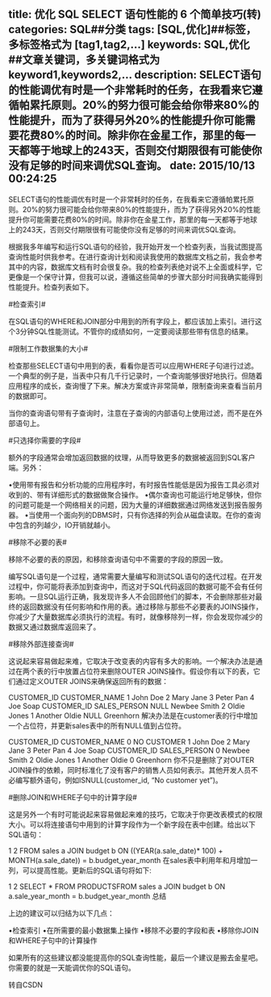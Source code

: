 title: 优化 SQL SELECT 语句性能的 6 个简单技巧(转)
categories: SQL##分类
tags: [SQL,优化]##标签，多标签格式为 [tag1,tag2,...]
keywords: SQL,优化##文章关键词，多关键词格式为 keyword1,keywords2,...
description: SELECT语句的性能调优有时是一个非常耗时的任务，在我看来它遵循帕累托原则。20%的努力很可能会给你带来80%的性能提升，而为了获得另外20%的性能提升你可能需要花费80%的时间。除非你在金星工作，那里的每一天都等于地球上的243天，否则交付期限很有可能使你没有足够的时间来调优SQL查询。
date: 2015/10/13 00:24:25
---
SELECT语句的性能调优有时是一个非常耗时的任务，在我看来它遵循帕累托原则。20%的努力很可能会给你带来80%的性能提升，而为了获得另外20%的性能提升你可能需要花费80%的时间。除非你在金星工作，那里的每一天都等于地球上的243天，否则交付期限很有可能使你没有足够的时间来调优SQL查询。

根据我多年编写和运行SQL语句的经验，我开始开发一个检查列表，当我试图提高查询性能时供我参考。在进行查询计划和阅读我使用的数据库文档之前，我会参考其中的内容，数据库文档有时会很复杂。我的检查列表绝对说不上全面或科学，它更像是一个保守计算，但我可以说，遵循这些简单的步骤大部分时间我确实能得到性能提升。检查列表如下。

#检查索引#

在SQL语句的WHERE和JOIN部分中用到的所有字段上，都应该加上索引。进行这个3分钟SQL性能测试。不管你的成绩如何，一定要阅读那些带有信息的结果。

#限制工作数据集的大小#

检查那些SELECT语句中用到的表，看看你是否可以应用WHERE子句进行过滤。一个典型的例子是，当表中只有几千行记录时，一个查询能够很好地执行。但随着应用程序的成长，查询慢了下来。解决方案或许非常简单，限制查询来查看当前月的数据即可。

当你的查询语句带有子查询时，注意在子查询的内部语句上使用过滤，而不是在外部语句上。

#只选择你需要的字段#

额外的字段通常会增加返回数据的纹理，从而导致更多的数据被返回到SQL客户端。另外：

•使用带有报告和分析功能的应用程序时，有时报告性能低是因为报告工具必须对收到的、带有详细形式的数据做聚合操作。
•偶尔查询也可能运行地足够快，但你的问题可能是一个网络相关的问题，因为大量的详细数据通过网络发送到报告服务器。
•当使用一个面向列的DBMS时，只有你选择的列会从磁盘读取。在你的查询中包含的列越少，IO开销就越小。

<!--more-->

#移除不必要的表#

移除不必要的表的原因，和移除查询语句中不需要的字段的原因一致。

编写SQL语句是一个过程，通常需要大量编写和测试SQL语句的迭代过程。在开发过程中，你可能将表添加到查询中，而这对于SQL代码返回的数据可能不会有任何影响。一旦SQL运行正确，我发现许多人不会回顾他们的脚本，不会删除那些对最终的返回数据没有任何影响和作用的表。通过移除与那些不必要表的JOINS操作，你减少了大量数据库必须执行的流程。有时，就像移除列一样，你会发现你减少的数据又通过数据库返回来了。

#移除外部连接查询#

这说起来容易做起来难，它取决于改变表的内容有多大的影响。一个解决办法是通过在两个表的行中放置占位符来删除OUTER JOINS操作。假设你有以下的表，它们通过定义OUTER JOINS来确保返回所有的数据：

CUSTOMER_ID	CUSTOMER_NAME
1	John Doe
2	Mary Jane
3	Peter Pan
4	Joe Soap
CUSTOMER_ID	SALES_PERSON
NULL	Newbee Smith
2	Oldie Jones
1	Another Oldie
NULL	Greenhorn
解决办法是在customer表的行中增加一个占位符，并更新sales表中的所有NULL值到占位符。

CUSTOMER_ID	CUSTOMER_NAME
0	NO CUSTOMER
1	John Doe
2	Mary Jane
3	Peter Pan
4	Joe Soap
CUSTOMER_ID	SALES_PERSON
0	Newbee Smith
2	Oldie Jones
1	Another Oldie
0	Greenhorn
你不只是删除了对OUTER JOIN操作的依赖，同时标准化了没有客户的销售人员如何表示。其他开发人员不必编写额外语句，例如ISNULL(customer_id, “No customer yet”)。

#删除JOIN和WHERE子句中的计算字段#

这是另外一个有时可能说起来容易做起来难的技巧，它取决于你更改表模式的权限大小。可以将连接语句中用到的计算字段作为一个新字段在表中创建。给出以下SQL语句：

1
2
FROM sales a
JOIN budget b ON    ((YEAR(a.sale_date)* 100) + MONTH(a.sale_date)) = b.budget_year_month
在sales表中利用年和月增加一列，可以提高性能。更新后的SQL语句将如下:

1
2
SELECT * FROM PRODUCTSFROM sales a
JOIN budget b ON    a.sale_year_month = b.budget_year_month
总结

上边的建议可以归结为以下几点：

•检查索引
•在所需要的最小数据集上操作
•移除不必要的字段和表
•移除你JOIN和WHERE子句中的计算操作

如果所有的这些建议都没能提高你的SQL查询性能，最后一个建议是搬去金星吧。你需要的就是一天能调优你的SQL语句。

 

转自CSDN